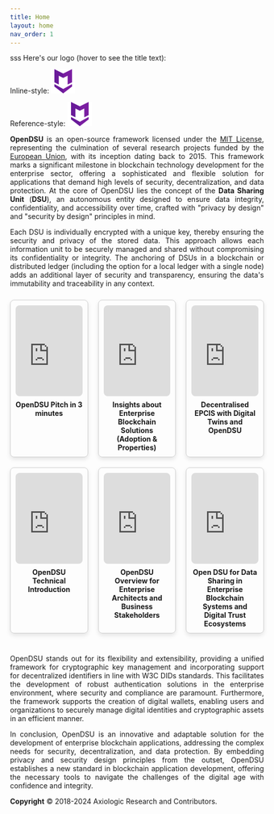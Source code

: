 ```yaml
---
title: Home
layout: home
nav_order: 1
---
```

sss
Here's our logo (hover to see the title text):

Inline-style: 
![alt text](https://github.com/adam-p/markdown-here/raw/master/src/common/images/icon48.png "Logo Title Text 1")

Reference-style: 
![alt text][logo]

[logo]: https://github.com/adam-p/markdown-here/raw/master/src/common/images/icon48.png "Logo Title Text 2"


<p style='text-align: justify;'><b>OpenDSU</b> is an open-source framework licensed under the <a href="https://en.wikipedia.org/wiki/MIT_License">MIT License</a>, representing the culmination of several research projects funded by the <a href="https://european-union.europa.eu/">European Union</a>, with its inception dating back to 2015. This framework marks a significant milestone in blockchain technology development for the enterprise sector, offering a sophisticated and flexible solution for applications that demand high levels of security, decentralization, and data protection. At the core of OpenDSU lies the concept of the <b>Data Sharing Unit</b> (<b>DSU</b>), an autonomous entity designed to ensure data integrity, confidentiality, and accessibility over time, crafted with "privacy by design" and "security by design" principles in mind.
</p>

<p style='text-align: justify;'>Each DSU is individually encrypted with a unique key, thereby ensuring the security and privacy of the stored data. This approach allows each information unit to be securely managed and shared without compromising its confidentiality or integrity. The anchoring of DSUs in a blockchain or distributed ledger (including the option for a local ledger with a single node) adds an additional layer of security and transparency, ensuring the data's immutability and traceability in any context.
</p>



<html lang="en">
<head>
<meta charset="UTF-8">
<meta name="viewport" content="width=device-width, initial-scale=1.0">
<title>YouTube Video Cards</title>
<style>
  .row {
    display: flex;
    justify-content: center;
    align-items: stretch; /* Make items stretch vertically */
    flex-wrap: wrap;
    margin: 0 -10px;
  }
  .card {
    width: calc(33.33% - 20px); /* Adjusted width to accommodate 3 cards per row */
    border: 1px solid #ccc;
    border-radius: 8px;
    margin: 10px;
    padding: 10px;
    box-shadow: 0 4px 8px rgba(0, 0, 0, 0.1);
    box-sizing: border-box; /* Include padding and border in the width calculation */
    display: flex;
    flex-direction: column;
  }
  .card iframe {
    width: 100%;
    height: 180px;
    border: none;
    border-radius: 8px;
  }
  .title {
    font-size: 14px;
    font-weight: bold;
    margin-top: 8px;
    text-align: center; /* Center the title */
  }
</style>
</head>
<body>

<div class="row">
  <div class="card">
    <iframe src="https://www.youtube.com/embed/n6YiWk8t3W0?si=6l1jbqU3aq2Gf_IN" frameborder="0" allowfullscreen></iframe>
    <div class="title">OpenDSU Pitch in 3 minutes</div>
  </div>

  <div class="card">
    <iframe src="https://www.youtube.com/embed/RYxe61jE_J8?si=boFeN1F96bZQWeCD" frameborder="0" allowfullscreen></iframe>
    <div class="title">Insights about Enterprise Blockchain Solutions (Adoption & Properties)</div>
  </div>

  <div class="card">
    <iframe src="https://www.youtube.com/embed/tYjIfKK4TOQ?si=s9Ep9lFXx-H33sv6" frameborder="0" allowfullscreen></iframe>
    <div class="title">Decentralised EPCIS with Digital Twins and OpenDSU</div>
  </div>
</div>

<div class="row">
  <div class="card">
    <iframe src="https://www.youtube.com/embed/BB7XcK8Ptss?si=szd06PzJIvXtUx2w" frameborder="0" allowfullscreen></iframe>
    <div class="title">OpenDSU Technical Introduction</div>
  </div>

  <div class="card">
    <iframe src="https://www.youtube.com/embed/HCkeFXyeJxg?si=3eWIn8wbNRMlybUU" frameborder="0" allowfullscreen></iframe>
    <div class="title">OpenDSU Overview for Enterprise Architects and Business Stakeholders </div>
  </div>

  <div class="card">
    <iframe src="https://www.youtube.com/embed/0A3bGUAajrM?si=KSaBfEwnUbs8ADiD" frameborder="0" allowfullscreen></iframe>
    <div class="title">Open DSU for Data Sharing in Enterprise Blockchain Systems and Digital Trust Ecosystems</div>
  </div>
</div>

</body>
</html>



<br>



<p style='text-align: justify;'>OpenDSU stands out for its flexibility and extensibility, providing a unified framework for cryptographic key management and incorporating support for decentralized identifiers in line with W3C DIDs standards. This facilitates the development of robust authentication solutions in the enterprise environment, where security and compliance are paramount. Furthermore, the framework supports the creation of digital wallets, enabling users and organizations to securely manage digital identities and cryptographic assets in an efficient manner.
</p>

<p style='text-align: justify;'>In conclusion, OpenDSU is an innovative and adaptable solution for the development of enterprise blockchain applications, addressing the complex needs for security, decentralization, and data protection. By embedding privacy and security design principles from the outset, OpenDSU establishes a new standard in blockchain application development, offering the necessary tools to navigate the challenges of the digital age with confidence and integrity.
</p>









 **Copyright** © 2018-2024 Axiologic Research and Contributors.
